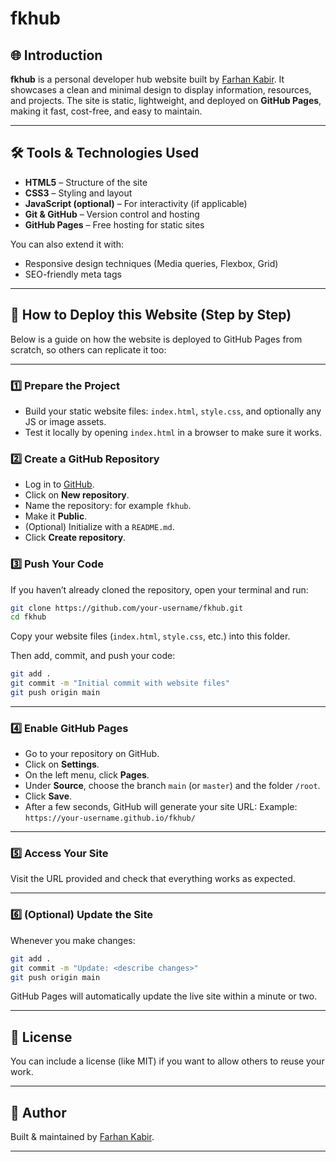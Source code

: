 # fkhub

## 🌐 Introduction

**fkhub** is a personal developer hub website built by [Farhan Kabir](https://farhankabir133.github.io/fkhub/).
It showcases a clean and minimal design to display information, resources, and projects.
The site is static, lightweight, and deployed on **GitHub Pages**, making it fast, cost-free, and easy to maintain.

---

## 🛠️ Tools & Technologies Used

* **HTML5** – Structure of the site
* **CSS3** – Styling and layout
* **JavaScript (optional)** – For interactivity (if applicable)
* **Git & GitHub** – Version control and hosting
* **GitHub Pages** – Free hosting for static sites

You can also extend it with:

* Responsive design techniques (Media queries, Flexbox, Grid)
* SEO-friendly meta tags

---

## 🚀 How to Deploy this Website (Step by Step)

Below is a guide on how the website is deployed to GitHub Pages from scratch, so others can replicate it too:

---

### 1️⃣ **Prepare the Project**

* Build your static website files: `index.html`, `style.css`, and optionally any JS or image assets.
* Test it locally by opening `index.html` in a browser to make sure it works.

### 2️⃣ **Create a GitHub Repository**

* Log in to [GitHub](https://github.com).
* Click on **New repository**.
* Name the repository: for example `fkhub`.
* Make it **Public**.
* (Optional) Initialize with a `README.md`.
* Click **Create repository**.

### 3️⃣ **Push Your Code**

If you haven’t already cloned the repository, open your terminal and run:

```bash
git clone https://github.com/your-username/fkhub.git
cd fkhub
```

Copy your website files (`index.html`, `style.css`, etc.) into this folder.

Then add, commit, and push your code:

```bash
git add .
git commit -m "Initial commit with website files"
git push origin main
```

---

### 4️⃣ **Enable GitHub Pages**

* Go to your repository on GitHub.
* Click on **Settings**.
* On the left menu, click **Pages**.
* Under **Source**, choose the branch `main` (or `master`) and the folder `/root`.
* Click **Save**.
* After a few seconds, GitHub will generate your site URL:
  Example: `https://your-username.github.io/fkhub/`

---

### 5️⃣ **Access Your Site**

Visit the URL provided and check that everything works as expected.

---

### 6️⃣ **(Optional) Update the Site**

Whenever you make changes:

```bash
git add .
git commit -m "Update: <describe changes>"
git push origin main
```

GitHub Pages will automatically update the live site within a minute or two.

---

## 📄 License

You can include a license (like MIT) if you want to allow others to reuse your work.

---

## 🙌 Author

Built & maintained by [Farhan Kabir](https://github.com/farhankabir133).

---

